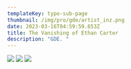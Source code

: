 ```yaml
---
templateKey: typo-sub-page
thumbnail: /img/pro/gde/artist_inz.png
date: 2023-03-16T04:59:59.653Z
title: The Vanishing of Ethan Carter
description: "GDE. "
---
```


![](/img/pro/gde/artist_inz.png)
![](/img/pro/gde/artist_zam.png)
![](/img/pro/gde/artists_yas2.png)

